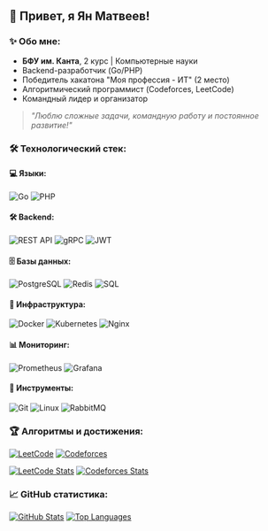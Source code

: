 ## 👋 Привет, я Ян Матвеев!

### ✨ Обо мне:

* **БФУ им. Канта**, 2 курс | Компьютерные науки
* Backend-разработчик (Go/PHP)
* Победитель хакатона "Моя профессия - ИТ" (2 место)
* Алгоритмический программист (Codeforces, LeetCode)
* Командный лидер и организатор

> *"Люблю сложные задачи, командную работу и постоянное развитие!"*

### 🛠️ Технологический стек:

#### 💻 Языки:
![Go](https://img.shields.io/badge/-Go-090909?style=for-the-badge&logo=go&logoColor=00ADD8)
![PHP](https://img.shields.io/badge/-PHP-090909?style=for-the-badge&logo=php&logoColor=777BB4)

#### 🛠️ Backend:
![REST API](https://img.shields.io/badge/-REST_API-090909?style=for-the-badge&logo=api&logoColor=FF4F00)
![gRPC](https://img.shields.io/badge/-gRPC-090909?style=for-the-badge&logo=grpc&logoColor=4285F4)
![JWT](https://img.shields.io/badge/-JWT-090909?style=for-the-badge&logo=jsonwebtokens)

#### 🗄️ Базы данных:
![PostgreSQL](https://img.shields.io/badge/-PostgreSQL-090909?style=for-the-badge&logo=postgresql&logoColor=4169E1)
![Redis](https://img.shields.io/badge/-Redis-090909?style=for-the-badge&logo=redis&logoColor=DC382D)
![SQL](https://img.shields.io/badge/-SQL-090909?style=for-the-badge&logo=mysql&logoColor=4479A1)

#### 🐳 Инфраструктура:
![Docker](https://img.shields.io/badge/-Docker-090909?style=for-the-badge&logo=docker&logoColor=2496ED)
![Kubernetes](https://img.shields.io/badge/-Kubernetes-090909?style=for-the-badge&logo=kubernetes&logoColor=326CE5)
![Nginx](https://img.shields.io/badge/-Nginx-090909?style=for-the-badge&logo=nginx&logoColor=009639)

#### 📊 Мониторинг:
![Prometheus](https://img.shields.io/badge/-Prometheus-090909?style=for-the-badge&logo=prometheus&logoColor=E6522C)
![Grafana](https://img.shields.io/badge/-Grafana-090909?style=for-the-badge&logo=grafana&logoColor=F46800)

#### 🔧 Инструменты:
![Git](https://img.shields.io/badge/-Git-090909?style=for-the-badge&logo=git&logoColor=F05032)
![Linux](https://img.shields.io/badge/-Linux-090909?style=for-the-badge&logo=linux&logoColor=FCC624)
![RabbitMQ](https://img.shields.io/badge/-RabbitMQ-090909?style=for-the-badge&logo=rabbitmq&logoColor=FF6600)

### 🏆 Алгоритмы и достижения:

[![LeetCode](https://img.shields.io/badge/-LeetCode-090909?style=for-the-badge&logo=leetcode&logoColor=FFA116)](https://leetcode.com/u/HEO4EHb/)
[![Codeforces](https://img.shields.io/badge/-Codeforces-090909?style=for-the-badge&logo=codeforces&logoColor=1F8ACB)](https://codeforces.com/profile/Foky)

[![LeetCode Stats](https://leetcard.jacoblin.cool/HEO4EHb?border=0&theme=dark)](https://leetcode.com/u/HEO4EHb/)
[![Codeforces Stats](https://codeforces-readme-stats.vercel.app/api/card?username=Foky&theme=dark)](https://codeforces.com/profile/Foky)

### 📈 GitHub статистика:

[![GitHub Stats](https://github-readme-stats.vercel.app/api?username=O4EHbKPYTON&show_icons=true&theme=dark&hide_border=true)](https://github.com/anuraghazra/github-readme-stats)
[![Top Languages](https://github-readme-stats.vercel.app/api/top-langs/?username=O4EHbKPYTON&layout=compact&theme=dark&hide_border=true)](https://github.com/anuraghazra/github-readme-stats)
